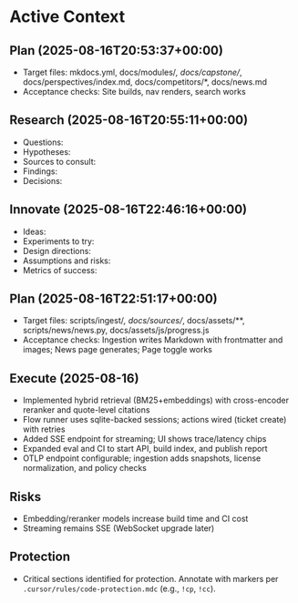 # Active Context

## Plan (2025-08-16T20:53:37+00:00)
- Target files: mkdocs.yml, docs/modules/*, docs/capstone/*, docs/perspectives/index.md, docs/competitors/*, docs/news.md
- Acceptance checks: Site builds, nav renders, search works

## Research (2025-08-16T20:55:11+00:00)
- Questions:
- Hypotheses:
- Sources to consult:
- Findings:
- Decisions:

## Innovate (2025-08-16T22:46:16+00:00)
- Ideas:
- Experiments to try:
- Design directions:
- Assumptions and risks:
- Metrics of success:

## Plan (2025-08-16T22:51:17+00:00)
- Target files: scripts/ingest/*, docs/sources/*, docs/assets/**, scripts/news/news.py, docs/assets/js/progress.js
- Acceptance checks: Ingestion writes Markdown with frontmatter and images; News page generates; Page toggle works

## Execute (2025-08-16)
- Implemented hybrid retrieval (BM25+embeddings) with cross-encoder reranker and quote-level citations
- Flow runner uses sqlite-backed sessions; actions wired (ticket create) with retries
- Added SSE endpoint for streaming; UI shows trace/latency chips
- Expanded eval and CI to start API, build index, and publish report
- OTLP endpoint configurable; ingestion adds snapshots, license normalization, and policy checks

## Risks
- Embedding/reranker models increase build time and CI cost
- Streaming remains SSE (WebSocket upgrade later)

## Protection
- Critical sections identified for protection. Annotate with markers per `.cursor/rules/code-protection.mdc` (e.g., `!cp`, `!cc`).
